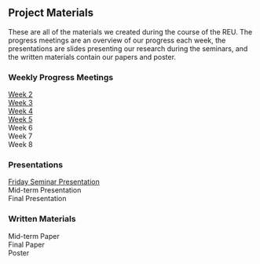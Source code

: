 ## Project Materials

These are all of the materials we created during the course of the REU. The progress meetings are an overview of our progress each week, the presentations are slides presenting our research during the seminars, and the written materials contain our papers and poster.

### Weekly Progress Meetings

[Week 2](/progress-meetings/Week2.md)\
[Week 3](/progress-meetings/Week3.md)\
[Week 4](/progress-meetings/Week4.md)\
[Week 5](/progress-meetings/Week5.md)\
Week 6\
Week 7\
Week 8

### Presentations
[Friday Seminar Presentation](https://docs.google.com/presentation/d/1KbjP7y5YD01b_-mqpuHud6Zko5ZsL4j2IQoNp3FVQ-k/edit?usp=sharing)\
Mid-term Presentation\
Final Presentation

### Written Materials
Mid-term Paper\
Final Paper\
Poster
